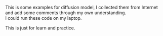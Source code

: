 This is some examples for diffusion model, I collected them from Internet and add some comments through my own understanding.  
I could run these code on my laptop.  
  
This is just for learn and practice.